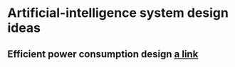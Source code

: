 # Artificial-intelligence system design ideas

## Efficient power consumption design [a link](https://github.com/imvetri/artificial-intelligence/blob/master/Power.efficient.AI.design.md)




